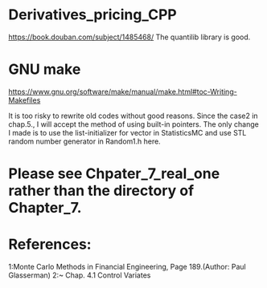 # Derivatives_pricing_CPP

https://book.douban.com/subject/1485468/
The quantilib library is good.


# GNU make
https://www.gnu.org/software/make/manual/make.html#toc-Writing-Makefiles



It is too risky to rewrite old codes without good reasons. Since the case2 in chap.5., I will accept the method of using
built-in pointers. 
The only change I made is to use the list-initializer for vector in StatisticsMC and use STL random number generator in Random1.h here.


# Please see Chpater_7_real_one rather than the directory of Chapter_7. 



# References:
1:Monte Carlo Methods in Financial Engineering, Page 189.(Author: Paul Glasserman)
2:~ Chap. 4.1 Control Variates
